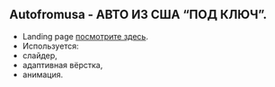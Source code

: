 ## Autofromusa - АВТО ИЗ США “ПОД КЛЮЧ”.
- Landing page [посмотрите здесь](https://evgeniymurygin.github.io/autofromusa/).
- Используется:
- слайдер,
- адаптивная вёрстка,
- анимация.
